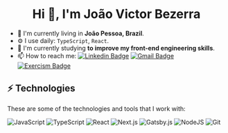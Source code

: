 <h1 align="center" border={0} margin={0}>Hi 👋, I'm João Victor Bezerra</h1>

- 📍  I'm currently living in **João Pessoa, Brazil**.
- ⚙️ I use daily: `TypeScript`, `React`.
- 🌱 I'm currently studying **to improve my front-end engineering skills**.
- 📫 How to reach me:
[![Linkedin Badge](https://img.shields.io/badge/-LinkedIn-blue?style=flat-square&logo=Linkedin&logoColor=white&link=https://www.linkedin.com/in/jvictorbezerra/)](https://www.linkedin.com/in/jvictorbezerra/)
[![Gmail Badge](https://img.shields.io/badge/-Gmail-c14438?style=flat-square&logo=Gmail&logoColor=white&link=mailto:victorjohn919@gmail.com)](mailto:victorjohn919@gmail.com)
[![Exercism Badge](https://img.shields.io/badge/-Exercism-e1ebff?style=flat-square&logo=Exercism&logoColor=604fcd&link=https://exercism.org/profiles/jvbezerra)](https://exercism.org/profiles/jvbezerra)

## ⚡ Technologies

These are some of the technologies and tools that I work with:

![JavaScript](https://img.shields.io/badge/-JavaScript-181717?style=flat-square&logo=JavaScript)
![TypeScript](https://img.shields.io/badge/-TypeScript-181717?style=flat-square&logo=TypeScript)
![React](https://img.shields.io/badge/-React-181717?style=flat-square&logo=React)
![Next.js](https://img.shields.io/badge/-Next.js-181717?style=flat-square&logo=Next.js)
![Gatsby.js](https://img.shields.io/badge/-Gatsby.js-181717?style=flat-square&logo=Gatsby&logoColor=663399)
![NodeJS](https://img.shields.io/badge/-NodeJS-181717?style=flat-square&logo=Node.js)
![Git](https://img.shields.io/badge/-Git-black?style=flat-square&logo=git)
<br/>
